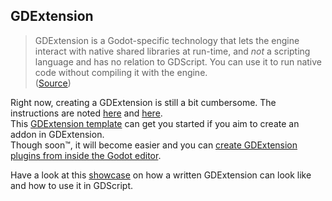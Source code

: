 ## GDExtension

> GDExtension is a Godot-specific technology that lets the engine interact with native shared libraries at run-time, and _not_ a scripting language and has no relation to GDScript. You can use it to run native code without compiling it with the engine.  
> ([Source](https://docs.godotengine.org/en/stable/tutorials/scripting/gdextension/what_is_gdextension.html))

Right now, creating a GDExtension is still a bit cumbersome. The instructions are noted [here](https://docs.godotengine.org/en/stable/tutorials/scripting/gdextension/gdextension_cpp_example.html#doc-gdextension-cpp-example) and [here](https://github.com/godotengine/godot-cpp?tab=readme-ov-file#getting-started).  
This [GDExtension template](https://github.com/nathanfranke/gdextension) can get you started if you aim to create an addon in GDExtension.  
Though soon™, it will become easier and you can [create GDExtension plugins from inside the Godot editor](https://github.com/godotengine/godot/pull/90979).

Have a look at this [showcase](https://github.com/paddy-exe/GDExtensionSummator) on how a written GDExtension can look like and how to use it in GDScript.
